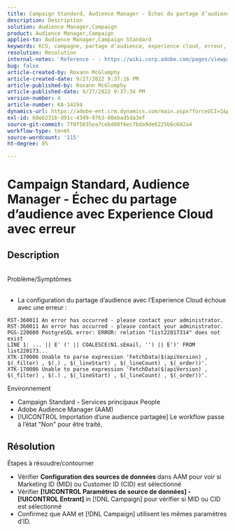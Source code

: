 ```yaml
---
title: Campaign Standard, Audience Manager - Échec du partage d’audience avec Experience Cloud avec erreur
description: Description
solution: Audience Manager,Campaign
product: Audience Manager,Campaign
applies-to: Audience Manager,Campaign Standard
keywords: KCS, campagne, partage d’audience, experience cloud, erreur, AAM
resolution: Resolution
internal-notes: 'Reference - : https://wiki.corp.adobe.com/pages/viewpage.action?pageId=1061261145#space-menu-link-content  Resolved in - https://jira.corp.adobe.com/browse/CAMP-34744'
bug: false
article-created-by: Roxann McGlumphy
article-created-date: 9/27/2022 9:37:16 PM
article-published-by: Roxann McGlumphy
article-published-date: 9/27/2022 9:37:34 PM
version-number: 4
article-number: KA-14194
dynamics-url: https://adobe-ent.crm.dynamics.com/main.aspx?forceUCI=1&pagetype=entityrecord&etn=knowledgearticle&id=ba916c8a-ac3e-ed11-9db1-00224808613b
exl-id: 60e6231b-d91c-4349-9763-00ebad5da3ef
source-git-commit: 7f0f5035ea7cebd60f6ec7bda9de6225b6c602a4
workflow-type: tm+mt
source-wordcount: '115'
ht-degree: 8%

---
```


# Campaign Standard, Audience Manager - Échec du partage d’audience avec Experience Cloud avec erreur

## Description

<br>Problème/Symptômes<br><br>
- La configuration du partage d’audience avec l’Experience Cloud échoue avec une erreur :



```
RST-360011 An error has occurred - please contact your administrator.
RST-360011 An error has occurred - please contact your administrator.
PGS-220000 PostgreSQL error: ERROR: relation "list22017314" does not exist
LINE 1: ... || E' (' || COALESCE(N1.sEmail, '') || E')' FROM list220173...
XTK-170006 Unable to parse expression 'FetchData($(apiVersion) , $(_filter) , $(.) , $(_lineStart) , $(_lineCount) , $(_order))'.
XTK-170006 Unable to parse expression 'FetchData($(apiVersion) , $(_filter) , $(.) , $(_lineStart) , $(_lineCount) , $(_order))'.
```



Environnement
- Campaign Standard - Services principaux People
- Adobe Audience Manager (AAM)
- [!UICONTROL Importation d’une audience partagée] Le workflow passe à l’état &quot;Non&quot; pour être traité.









## Résolution

Étapes à résoudre/contourner
- Vérifier <b>Configuration des sources de données </b>dans AAM pour voir si Marketing ID (MID) ou Customer ID (CID) est sélectionné
- Vérifier <b>[!UICONTROL Paramètres de source de données] - [!UICONTROL Entrant]</b> in [!DNL Campaign] pour vérifier si MID ou CID est sélectionné
- Confirmez que AAM et [!DNL Campaign] utilisent les mêmes paramètres d’ID.
